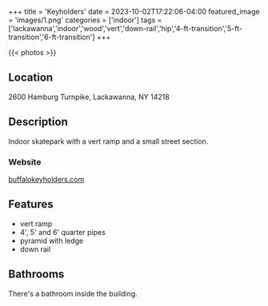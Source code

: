 +++
title = 'Keyholders'
date = 2023-10-02T17:22:06-04:00
featured_image = 'images/1.png'
categories = ['indoor']
tags = ['lackawanna','indoor','wood','vert','down-rail','hip','4-ft-transition','5-ft-transition','6-ft-transition']
+++

{{< photos >}}

## Location

2600 Hamburg Turnpike, Lackawanna, NY 14218

## Description

Indoor skatepark with a vert ramp and a small street section.

### Website

[buffalokeyholders.com](https://buffalokeyholders.com/)

## Features

- vert ramp
- 4', 5' and 6' quarter pipes
- pyramid with ledge
- down rail

## Bathrooms

There's a bathroom inside the building.
